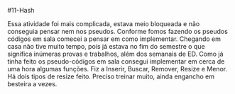 #11-Hash

Essa atividade foi mais complicada, estava meio bloqueada e não conseguia pensar nem nos pseudos.
Conforme fomos fazendo os pseudos códigos em sala comecei a pensar em como implementar.
Chegando em casa não tive muito tempo, pois já estava no fim do semestre o que significa inúmeras
provas e trabalhos, além dos semanais de ED. Como já tinha feito os pseudo-códigos em sala consegui
implementar em cerca de uma hora algumas funções. Fiz a Inserir, Buscar, Remover, Resize e Menor.
Há dois tipos de resize feito. Preciso treinar muito, ainda engancho em besteira a vezes.



